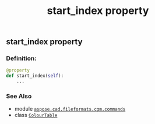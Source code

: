 ﻿---
title: start_index property
second_title: Aspose.CAD for Python via .NET API References
description: 
type: docs
weight: 100
url: /python-net/aspose.cad.fileformats.cgm.commands/colourtable/start_index/
is_root: false
---

## start_index property

### Definition:
```python
@property
def start_index(self):
    ...
```

### See Also
* module [`aspose.cad.fileformats.cgm.commands`](../../)
* class [`ColourTable`](/cad/python-net/aspose.cad.fileformats.cgm.commands/colourtable)
